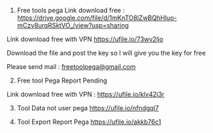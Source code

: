 1. Free tools pega 
Link download free : 
https://drive.google.com/file/d/1mKnTO8lZwBQhHluo-mCzv8urqRSktVO_/view?usp=sharing

Link download free with VPN
https://ufile.io/73wv2ljo

Download the file and post the key so I will give you the key for free

Please send mail : freetoolpega@gmail.com

2. Free tool Pega Report Pending 

Link download free with VPN : 
https://ufile.io/klv42j3r

3. Tool Data not user pega
https://ufile.io/nfndgql7

4. Tool Export Report Pega
https://ufile.io/akkb76c1
